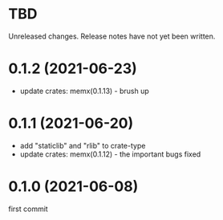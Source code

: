 TBD
===
Unreleased changes. Release notes have not yet been written.

0.1.2 (2021-06-23)
=====

* update crates: memx(0.1.13) - brush up

0.1.1 (2021-06-20)
=====

* add "staticlib" and "rlib" to crate-type
* update crates: memx(0.1.12) - the important bugs fixed

0.1.0 (2021-06-08)
=====

first commit

